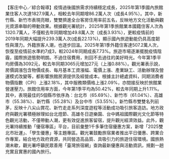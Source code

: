【客庄中心／綜合報導】疫情過後國旅需求持續穩定成長，2025年第1季國內旅館業住客人次達1827.9萬人，相較去年同期增86.2萬人次（成長4.95%）。其中，新竹縣、新竹市表現亮眼，雙雙擠進全台客房住用率前五名，反映地方文化活動與觀光資源串聯的帶動效果。根據觀光署統計，2025年第1季旅館業本國籍住客人次為1320.7萬人，不僅較去年同期增加49.8萬人次（成長3.93%），更較疫情前的2019年同期大幅提升239.3萬人次(成長22.13%)，顯示國內旅遊動能仍具高度韌性與潛力。外籍旅客人潮，也逐步回溫。2025年第1季外籍住客達507.2萬人次，恢復至疫情前水準約7成3，較2024年同期成長7.73%。旅遊市場逐漸擺脫疫情陰霾，國際旅遊態勢明朗。不過住宿費用，則回不去過往的美好時光。今年第1季平均房價為3092元，較去年同期3065元增加27元（上漲0.88%）。觀光署表示說，房價調漲包含物價成長、每月基本工資漲幅、電價上漲、產業缺工、活動辦理及營運模式改變等，都影響旅館房源提供及經營成本。根據主計總處資料，同期消費者物價指數（CPI）上漲2.18%，其中服務類價格上漲2.09%，亦間接反映於旅館業營運壓力。旅館住用率方面，今年第1季平均為50.42%，較去年同期上升1.11%。其中，表現最佳的5個縣市依序為：台北市（65.69%）、新竹市（61.04%）、高雄市（55.38%）、新竹縣（55.28%）及台中市（53.55%）。新竹縣市雙雙名列前茅，反映十八尖山賞花、新竹走走系列深度遊程等活動成功吸引旅客造訪。地方政府與觀光署積極辦理如台北燈節、高雄冬日遊樂園、台中媽祖國際觀光文化節等特色觀光活動，不僅帶動人潮，更有效促進旅客留宿，提升觀光經濟效益。此外，觀光署持續推動「優宿專區」平台，目前彙整1千多筆住宿優惠方案，新增「2025雙北市壯運」、「學生優惠」等主題專區。觀光署鼓勵旅宿業者推出平日優惠、跨業合作專案，結合地方政府資源，共同營造高品質、具吸引力的旅遊住宿環境。國旅熱潮未歇，觀光署呼籲民眾善用「臺灣旅宿網」查詢最新優惠與活動資訊，規劃一趟充實且實惠的國內旅行。
